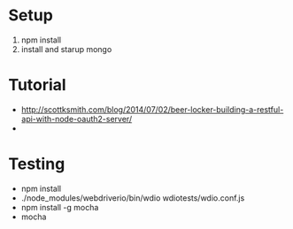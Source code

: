 # Setup
1) npm install
1) install and starup mongo

# Tutorial
* http://scottksmith.com/blog/2014/07/02/beer-locker-building-a-restful-api-with-node-oauth2-server/
* 

# Testing
* npm install
* ./node_modules/webdriverio/bin/wdio wdiotests/wdio.conf.js
* npm install -g mocha
* mocha